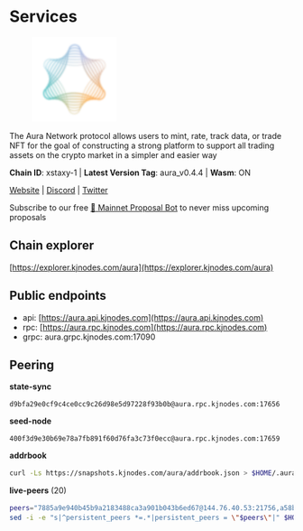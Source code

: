 # Services

<figure><img src="https://raw.githubusercontent.com/kj89/cosmos-images/main/logos/aura.png" width="150" alt=""><figcaption></figcaption></figure>

The Aura Network protocol allows users to mint, rate, track data,  or trade NFT for the goal of constructing a strong platform to  support all trading assets on the crypto market in a simpler and easier way

**Chain ID**: xstaxy-1 | **Latest Version Tag**: aura_v0.4.4 | **Wasm**: ON

[Website](https://aura.network) | [Discord](https://discord.gg/hpvF5QcWRf) | [Twitter](https://twitter.com/AuraNetworkHQ)



Subscribe to our free [🤖 Mainnet Proposal Bot](https://t.me/kjnodes_proposal_bot) to never miss upcoming proposals


## Chain explorer
[https://explorer.kjnodes.com/aura](https://explorer.kjnodes.com/aura)

## Public endpoints

* api: [https://aura.api.kjnodes.com](https://aura.api.kjnodes.com)
* rpc: [https://aura.rpc.kjnodes.com](https://aura.rpc.kjnodes.com)
* grpc: aura.grpc.kjnodes.com:17090

## Peering

**state-sync**

```text
d9bfa29e0cf9c4ce0cc9c26d98e5d97228f93b0b@aura.rpc.kjnodes.com:17656
```

**seed-node**

```text
400f3d9e30b69e78a7fb891f60d76fa3c73f0ecc@aura.rpc.kjnodes.com:17659
```

**addrbook**
```bash
curl -Ls https://snapshots.kjnodes.com/aura/addrbook.json > $HOME/.aura/config/addrbook.json
```

**live-peers** (20)
```bash
peers="7885a9e940b45b9a2183488ca3a901b043b6ed67@144.76.40.53:21756,a58b4dec687b60ba05cf9a3e4cd1181b09c0661f@65.109.93.152:34656,f43c7c9a194ee5a97665a9aad8f887fdbb75e4ca@65.109.225.86:46656,d9bfa29e0cf9c4ce0cc9c26d98e5d97228f93b0b@65.109.88.38:17656,edbd221ceecf4e0234fb60d617a025c6b0e56bf0@178.250.154.15:36656,f67f9a6f5121b6388c84812a812d5d6eca0b39e8@148.251.66.248:26656,3e7ef25f1c9829351936884618659167400eb0f1@142.132.149.171:26656,a1f949c765bfc493ddd2e0e8477170bcc3b86a57@194.163.179.176:16656,0179528068da0dfaf61005cf5aa28793ca42b129@85.25.74.163:26656,a60a9f3400cb978b313ad5a47d59f6c518ef2a04@3.135.201.61:26656,a19b89ebbf7331f435b8ef100ce501d2377922ea@209.126.116.182:26656,abb367c73ef28fc90f5071e1258a23c0e5be17cd@103.107.183.89:26656,e46238ddcf2113b70f59b417994c375e2d67e265@71.236.119.108:40656,ed15ae05f17dd4e672eec0a96c38364d063b68dc@65.108.6.45:60756,c9c0b28dcf2db5f0e7b756986d3326d62ba47e78@144.126.147.58:26656,dc9c2ab4055a2ef8ddca435e9d8c120969562f98@194.247.13.139:26656,7ff603bf2eb8249b9a1e695a232d99fdaf8a0f13@195.201.197.159:26156,71bb73be4f030e47b813350ee32076ee43c67c27@134.209.111.108:26656,fc3357ab9ebd2e9530177848187e870b7404ed8e@185.246.84.196:21656,5ce29d0d9ef1230eab07444dd73745d68a832d6f@65.109.106.172:40656"
sed -i -e "s|^persistent_peers *=.*|persistent_peers = \"$peers\"|" $HOME/.aura/config/config.toml
```
